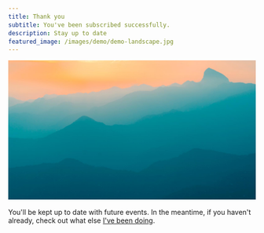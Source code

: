 ```yaml
---
title: Thank you
subtitle: You've been subscribed successfully.
description: Stay up to date
featured_image: /images/demo/demo-landscape.jpg
---
```


![](/images/demo/demo-landscape.jpg)

You'll be kept up to date with future events. In the meantime, if you haven't already, check out
what else [I've been doing](https://tylerrouze.com/).
